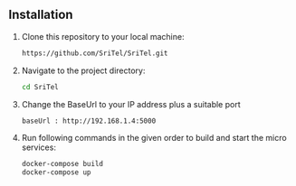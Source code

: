## Installation

1. Clone this repository to your local machine:

   ```bash
   https://github.com/SriTel/SriTel.git
   ```

2. Navigate to the project directory:
   ```bash
   cd SriTel
   ```

3. Change the BaseUrl to your IP address plus a suitable port
   ```bash
   baseUrl : http://192.168.1.4:5000
   ```

4. Run following commands in the given order to build and start the micro services:
   ```bash
   docker-compose build
   docker-compose up
   ```

